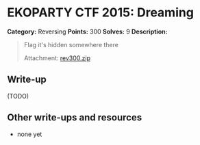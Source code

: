 # EKOPARTY CTF 2015: Dreaming

**Category:** Reversing
**Points:** 300
**Solves:** 9
**Description:**

> Flag it's hidden somewhere there
> 
> Attachment: [rev300.zip](./rev300.zip)


## Write-up

(TODO)

## Other write-ups and resources

* none yet
